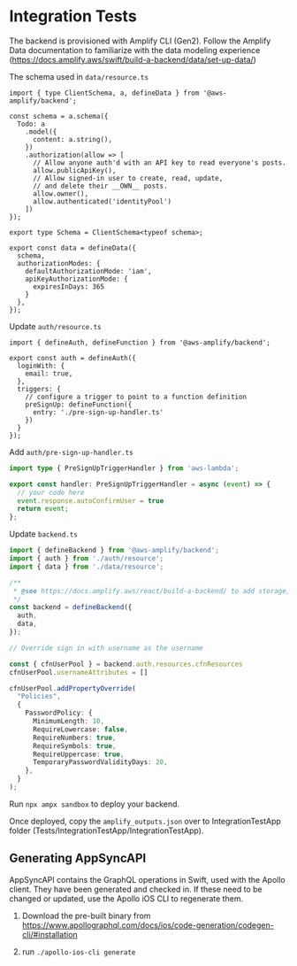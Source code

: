 # Integration Tests

The backend is provisioned with Amplify CLI (Gen2). Follow the Amplify Data documentation to familiarize with the data modeling experience (https://docs.amplify.aws/swift/build-a-backend/data/set-up-data/)

The schema used in `data/resource.ts`

```
import { type ClientSchema, a, defineData } from '@aws-amplify/backend';

const schema = a.schema({
  Todo: a
    .model({
      content: a.string(),
    })
    .authorization(allow => [
      // Allow anyone auth'd with an API key to read everyone's posts.
      allow.publicApiKey(),
      // Allow signed-in user to create, read, update,
      // and delete their __OWN__ posts.
      allow.owner(),
      allow.authenticated('identityPool')
    ])
});

export type Schema = ClientSchema<typeof schema>;

export const data = defineData({
  schema,
  authorizationModes: {
    defaultAuthorizationMode: 'iam',
    apiKeyAuthorizationMode: {
      expiresInDays: 365
    }
  },
});
```

Update `auth/resource.ts`

```
import { defineAuth, defineFunction } from '@aws-amplify/backend';

export const auth = defineAuth({
  loginWith: {
    email: true,
  },
  triggers: {
    // configure a trigger to point to a function definition
    preSignUp: defineFunction({
      entry: './pre-sign-up-handler.ts'
    })
  }
});

```

Add `auth/pre-sign-up-handler.ts`

```ts
import type { PreSignUpTriggerHandler } from 'aws-lambda';

export const handler: PreSignUpTriggerHandler = async (event) => {
  // your code here
  event.response.autoConfirmUser = true
  return event;
};
```


Update `backend.ts`

```ts
import { defineBackend } from '@aws-amplify/backend';
import { auth } from './auth/resource';
import { data } from './data/resource';

/**
 * @see https://docs.amplify.aws/react/build-a-backend/ to add storage, functions, and more
 */
const backend = defineBackend({
  auth,
  data,
});

// Override sign in with username as the username

const { cfnUserPool } = backend.auth.resources.cfnResources
cfnUserPool.usernameAttributes = []

cfnUserPool.addPropertyOverride(
  "Policies",
  {
    PasswordPolicy: {
      MinimumLength: 10,
      RequireLowercase: false,
      RequireNumbers: true,
      RequireSymbols: true,
      RequireUppercase: true,
      TemporaryPasswordValidityDays: 20,
    },
  }
);

```

Run `npx ampx sandbox` to deploy your backend.

Once deployed, copy the `amplify_outputs.json` over to IntegrationTestApp folder (Tests/IntegrationTestApp/IntegrationTestApp).

## Generating AppSyncAPI

AppSyncAPI contains the GraphQL operations in Swift, used with the Apollo client. They have been generated and checked in. If these need to be changed or updated, use the Apollo iOS CLI to regenerate them.

1. Download the pre-built binary from https://www.apollographql.com/docs/ios/code-generation/codegen-cli/#installation

2. run `./apollo-ios-cli generate`